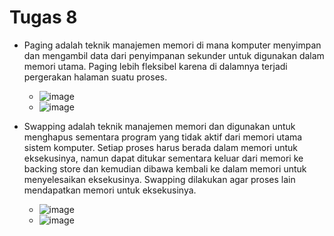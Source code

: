 # Tugas 8
- Paging adalah teknik manajemen memori di mana komputer menyimpan dan mengambil data dari penyimpanan sekunder untuk digunakan dalam memori utama. Paging lebih fleksibel karena di dalamnya terjadi pergerakan halaman suatu proses.
   - ![image](https://github.com/DimasIvandaFauzi/SysOP24-3123521022/assets/160553968/325b4736-a1b3-49be-ac43-d4f0d9b16065)
   - ![image](https://github.com/DimasIvandaFauzi/SysOP24-3123521022/assets/160553968/10b747b2-2869-4649-9fd3-d7fdd630bbed)

- Swapping adalah teknik manajemen memori dan digunakan untuk menghapus sementara program yang tidak aktif dari memori utama sistem komputer. Setiap proses harus berada dalam memori untuk eksekusinya, namun dapat ditukar sementara keluar dari memori ke backing store dan kemudian dibawa kembali ke dalam memori untuk menyelesaikan eksekusinya. Swapping dilakukan agar proses lain mendapatkan memori untuk eksekusinya.
   - ![image](https://github.com/DimasIvandaFauzi/SysOP24-3123521022/assets/160553968/abf18ba7-21d4-41d7-86c6-20c5156e7bd5)
   - ![image](https://github.com/DimasIvandaFauzi/SysOP24-3123521022/assets/160553968/80df67ff-83a1-49f5-ac1f-e6c7492db957)
#
